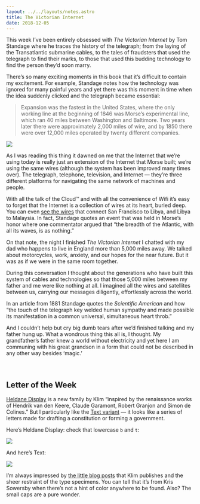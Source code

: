 ```yaml
---
layout: ../../layouts/notes.astro
title: The Victorian Internet
date: 2018-12-05
---
```


This week I’ve been entirely obsessed with _The Victorian Internet_ by Tom Standage where he traces the history of the telegraph; from the laying of the Transatlantic submarine cables, to the tales of fraudsters that used the telegraph to find their marks, to those that used this budding technology to find the person they’d soon marry.

There’s so many exciting moments in this book that it’s difficult to contain my excitement. For example, Standage notes how the technology was ignored for many painful years and yet there was this moment in time when the idea suddenly clicked and the telegraph became essential:

> Expansion was the fastest in the United States, where the only working line at the beginning of 1846 was Morse’s experimental line, which ran 40 miles between Washington and Baltimore. Two years later there were approximately 2,000 miles of wire, and by 1850 there were over 12,000 miles operated by twenty different companies.

![](https://buttondown.s3.us-west-2.amazonaws.com/images/48da787c-675f-4cf6-8b73-b1fe3fc4f90a.jpg)

As I was reading this thing it dawned on me that the Internet that we’re using today is really just an extension of the Internet that Morse built; we’re using the same wires (although the system has been improved many times over). The telegraph, telephone, television, and Internet — they’re three different platforms for navigating the same network of machines and people.

With all the talk of the Cloud™️ and with all the convenience of Wifi it’s easy to forget that the Internet is a collection of wires at its heart, buried deep. You can even [see the wires](https://www.submarinecablemap.com/) that connect San Francisco to Libya, and Libya to Malaysia. In fact, Standage quotes an event that was held in Morse’s honor where one commentator argued that “the breadth of the Atlantic, with all its waves, is as nothing.”

On that note, the night I finished _The Victorian Internet_ I chatted with my dad who happens to live in England more than 5,000 miles away. We talked about motorcycles, work, anxiety, and our hopes for the near future. But it was as if we were in the same room together.

During this conversation I thought about the generations who have built this system of cables and technologies so that those 5,000 miles between my father and me were like nothing at all. I imagined all the wires and satellites between us, carrying our messages diligently, effortlessly across the world.

In an article from 1881 Standage quotes the _Scientific American_ and how “the touch of the telegraph key welded human sympathy and made possible its manifestation in a common universal, simultaneous heart throb.”

And I couldn’t help but cry big dumb tears after we’d finished talking and my father hung up. What a wondrous thing this all is, I thought. My grandfather’s father knew a world without electricity and yet here I am communing with his great grandson in a form that could not be described in any other way besides ‘magic.’
<br/>
<br/>
<br/>

## Letter of the Week

[Heldane Display](https://klim.co.nz/retail-fonts/heldane-display/) is a new family by Klim “inspired by the renaissance works of Hendrik van den Keere, Claude Garamont, Robert Granjon and Simon de Colines.” But I particularly like the [Text variant](https://klim.co.nz/retail-fonts/heldane-text/) — it looks like a series of letters made for drafting a constitution or forming a government.

Here’s Heldane Display: check that lowercase `b` and `t`:

![](https://buttondown.s3.us-west-2.amazonaws.com/images/65730ea9-a569-4742-99d2-d53f7f3478b7.png)

And here’s Text:

![](https://buttondown.s3.us-west-2.amazonaws.com/images/c8e98546-78d0-4854-b5e9-0bd37c7bc8bf.png)

I’m always impressed by [the little blog posts](https://klim.co.nz/blog/heldane-design-information/) that Klim publishes and the sheer restraint of the type specimens. You can tell that it’s from Kris Sowersby when there’s not a hint of color anywhere to be found. Also? The small caps are a pure wonder.

